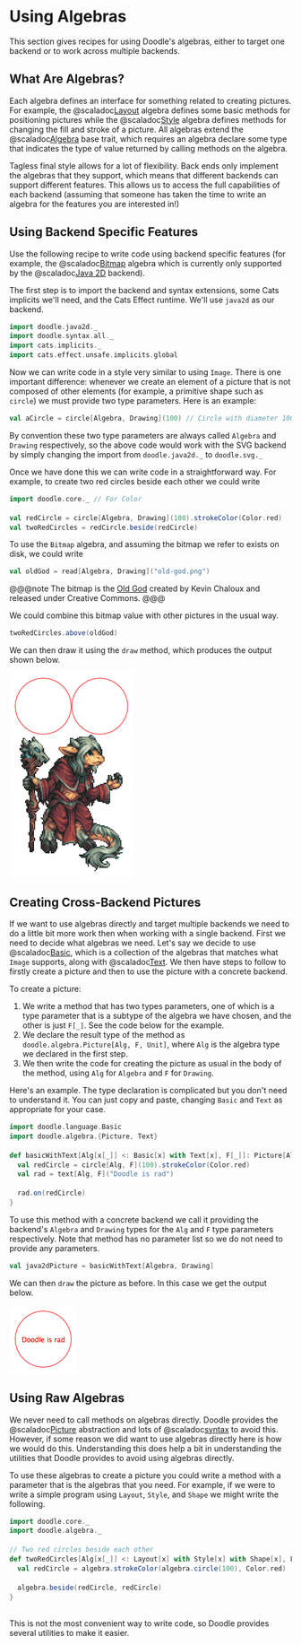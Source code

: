 # Using Algebras

This section gives recipes for using Doodle's algebras, either to target one backend or to work across multiple backends.


## What Are Algebras?

Each algebra defines an interface for something related to creating pictures. For example, the @scaladoc[Layout](doodle.algebra.Layout) algebra defines some basic methods for positioning pictures while the @scaladoc[Style](doodle.algebra.Style) algebra defines methods for changing the fill and stroke of a picture. All algebras extend the @scaladoc[Algebra](doodle.algebra.Algebra) base trait, which requires an algebra declare some type that indicates the type of value returned by calling methods on the algebra.

Tagless final style allows for a lot of flexibility. Back ends only implement the algebras that they support, which means that different backends can support different features. This allows us to access the full capabilities of each backend (assuming that someone has taken the time to write an algebra for the features you are interested in!)


## Using Backend Specific Features

Use the following recipe to write code using backend specific features (for example, the @scaladoc[Bitmap](doodle.algebra.Bitmap) algebra which is currently only supported by the @scaladoc[Java 2D](doodle.java2d.index) backend).

The first step is to import the backend and syntax extensions, some Cats implicits we'll need, and the Cats Effect runtime. We'll use `java2d` as our backend.

```scala mdoc:silent
import doodle.java2d._
import doodle.syntax.all._
import cats.implicits._
import cats.effect.unsafe.implicits.global
```

Now we can write code in a style very similar to using `Image`. There is one important difference: whenever we create an element of a picture that is not composed of other elements (for example, a primitive shape such as `circle`) we must provide two type parameters. Here is an example:

```scala mdoc:silent
val aCircle = circle[Algebra, Drawing](100) // Circle with diameter 100
```

By convention these two type parameters are always called `Algebra` and `Drawing` respectively, so the above code would work with the SVG backend by simply changing the import from `doodle.java2d._` to `doodle.svg._`

Once we have done this we can write code in a straightforward way. For example, to create two red circles beside each other we could write

```scala mdoc:silent
import doodle.core._ // For Color

val redCircle = circle[Algebra, Drawing](100).strokeColor(Color.red)
val twoRedCircles = redCircle.beside(redCircle)
```

To use the `Bitmap` algebra, and assuming the bitmap we refer to exists on disk, we could write

```scala mdoc:silent
val oldGod = read[Algebra, Drawing]("old-god.png")
```

@@@note
The bitmap is the [Old God](https://www.deviantart.com/kaiseto/journal/Most-of-my-Pixel-Art-is-now-Creative-Commons-369510391
) created by Kevin Chaloux and released under Creative Commons.
@@@

We could combine this bitmap value with other pictures in the usual way.

```scala mdoc:silent
twoRedCircles.above(oldGod)
```

We can then draw it using the `draw` method, which produces the output shown below.

![Double suns rising over the Old God](suns-old-god.png)


## Creating Cross-Backend Pictures

If we want to use algebras directly and target multiple backends we need to do a little bit more work then when working with a single backend. First we need to decide what algebras we need. Let's say we decide to use @scaladoc[Basic](doodle.language.Basic), which is a collection of the algebras that matches what `Image` supports, along with @scaladoc[Text](doodle.algebra.Text). We then have steps to follow to firstly create a picture and then to use the picture with a concrete backend.

To create a picture:

1. We write a method that has two types parameters, one of which is a type parameter that is a subtype of the algebra we have chosen, and the other is just `F[_]`. See the code below for the example.
2. We declare the result type of the method as `doodle.algebra.Picture[Alg, F, Unit]`, where `Alg` is the algebra type we declared in the first step.
3. We then write the code for creating the picture as usual in the body of the method, using `Alg` for `Algebra` and `F` for `Drawing`.

Here's an example. The type declaration is complicated but you don't need to understand it. You can just copy and paste, changing `Basic` and `Text` as appropriate for your case.

```scala mdoc:silent
import doodle.language.Basic
import doodle.algebra.{Picture, Text}

def basicWithText[Alg[x[_]] <: Basic[x] with Text[x], F[_]]: Picture[Alg, F, Unit] = {
  val redCircle = circle[Alg, F](100).strokeColor(Color.red)
  val rad = text[Alg, F]("Doodle is rad")
  
  rad.on(redCircle)
}
```

To use this method with a concrete backend we call it providing the backend's `Algebra` and `Drawing` types for the `Alg` and `F` type parameters respectively. Note that method has no parameter list so we do not need to provide any parameters.

```scala mdoc:silent
val java2dPicture = basicWithText[Algebra, Drawing]
```

We can then `draw` the picture as before. In this case we get the output below.

![Doodle is rad, and so is tagless final style](basic-with-text.png)


## Using Raw Algebras

We never need to call methods on algebras directly. Doodle provides the @scaladoc[Picture](doodle.algebra.Picture) abstraction and lots of @scaladoc[syntax](doodle.syntax.index) to avoid this. However, if some reason we did want to use algebras directly here is how we would do this. Understanding this does help a bit in understanding the utilities that Doodle provides to avoid using algebras directly.

To use these algebras to create a picture you could write a method with a parameter that is the algebras that you need. For example, if we were to write a simple program using `Layout`, `Style`, and `Shape` we might write the following.

```scala mdoc:silent
import doodle.core._
import doodle.algebra._

// Two red circles beside each other
def twoRedCircles[Alg[x[_]] <: Layout[x] with Style[x] with Shape[x], F[_]](algebra: Alg[F]): F[Unit] = {
  val redCircle = algebra.strokeColor(algebra.circle(100), Color.red)
  
  algebra.beside(redCircle, redCircle)
}
  
```

This is not the most convenient way to write code, so Doodle provides several utilities to make it easier.
